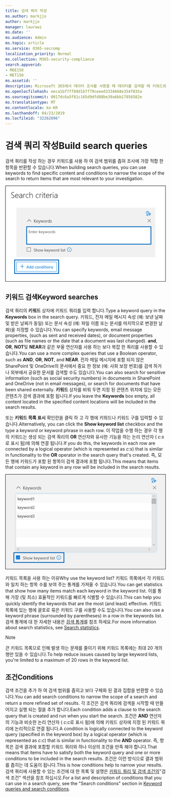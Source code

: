 ```yaml
---
title: 검색 쿼리 작성
ms.author: markjjo
author: markjjo
manager: laurawi
ms.date: ''
ms.audience: Admin
ms.topic: article
ms.service: O365-seccomp
localization_priority: Normal
ms.collection: M365-security-compliance
search.appverid:
- MOE150
- MET150
ms.assetid: ''
description: Microsoft 365에서 데이터 조사를 사용할 때 데이터를 검색할 때 키워드와 조건을 사용 하 여 검색 범위를 좁힐 수 있습니다.
ms.openlocfilehash: eeca1bf7ff89d1b7f79ceeed3334668e354f035a
ms.sourcegitcommit: 0017dc6a5f81c165d9dfd88be39a6bb17856582e
ms.translationtype: MT
ms.contentlocale: ko-KR
ms.lasthandoff: 04/23/2019
ms.locfileid: "32262896"
---
```

# <a name="build-search-queries"></a><span data-ttu-id="d501e-103">검색 쿼리 작성</span><span class="sxs-lookup"><span data-stu-id="d501e-103">Build search queries</span></span>

<span data-ttu-id="d501e-104">검색 쿼리를 작성 하는 경우 키워드를 사용 하 여 검색 범위를 좁혀 조사에 가장 적합 한 항목을 반환할 수 있습니다.</span><span class="sxs-lookup"><span data-stu-id="d501e-104">When building search queries, you can use keywords to find specific content and conditions to narrow the scope of the search to return items that are most relevant to your investigation.</span></span>

![키워드 및 조건을 사용 하 여 검색 결과 범위 좁히기](../media/SearchQueryBox.png)

## <a name="keyword-searches"></a><span data-ttu-id="d501e-106">키워드 검색</span><span class="sxs-lookup"><span data-stu-id="d501e-106">Keyword searches</span></span>

<span data-ttu-id="d501e-107">검색 쿼리의 **키워드** 상자에 키워드 쿼리를 입력 합니다.</span><span class="sxs-lookup"><span data-stu-id="d501e-107">Type a keyword query in the **Keywords** box in the search query.</span></span> <span data-ttu-id="d501e-108">키워드, 전자 메일 메시지 속성 (예: 보낸 날짜 및 받은 날짜가 동일) 또는 문서 속성 (예: 파일 이름 또는 문서를 마지막으로 변경한 날짜)을 지정할 수 있습니다.</span><span class="sxs-lookup"><span data-stu-id="d501e-108">You can specify keywords, email message properties, (such as sent and received dates), or document properties (such as file names or the date that a document was last changed).</span></span> <span data-ttu-id="d501e-109">**and**, **OR**, **NOT**및 **NEAR**과 같은 부울 연산자를 사용 하는 보다 복잡 한 쿼리를 사용할 수 있습니다.</span><span class="sxs-lookup"><span data-stu-id="d501e-109">You can use a more complex queries that use a Boolean operator, such as **AND**, **OR**, **NOT**, and **NEAR**.</span></span> <span data-ttu-id="d501e-110">전자 메일 메시지에 포함 되지 않은 SharePoint 및 OneDrive의 문서에서 중요 한 정보 (예: 사회 보장 번호)를 검색 하거나 외부에서 공유한 문서를 검색할 수도 있습니다.</span><span class="sxs-lookup"><span data-stu-id="d501e-110">You can also search for sensitive information (such as social security numbers) in documents in SharePoint and OneDrive (not in email messages), or search for documents that have been shared externally.</span></span> <span data-ttu-id="d501e-111">**키워드** 상자를 비워 두면 지정 된 콘텐츠 위치에 있는 모든 콘텐츠가 검색 결과에 포함 됩니다.</span><span class="sxs-lookup"><span data-stu-id="d501e-111">If you leave the **Keywords** box empty, all content located in the specified content locations will be included in the search results.</span></span>
    
<span data-ttu-id="d501e-112">또는 **키워드 목록 표시** 확인란을 클릭 하 고 각 행에 키워드나 키워드 구를 입력할 수 있습니다.</span><span class="sxs-lookup"><span data-stu-id="d501e-112">Alternatively, you can click the **Show keyword list** checkbox and the type a keyword or keyword phrase in each row.</span></span> <span data-ttu-id="d501e-113">이 작업을 수행 하는 경우 각 행의 키워드는 생성 되는 검색 쿼리의 **OR** 연산자와 유사한 기능을 하는 논리 연산자 ( *c:s*로 표시 됨)에 의해 연결 됩니다.</span><span class="sxs-lookup"><span data-stu-id="d501e-113">If you do this, the keywords in each row are connected by a logical operator (which is represented as *c:s*) that is similar in functionality to the **OR** operator in the search query that's created.</span></span> <span data-ttu-id="d501e-114">즉, 모든 행에 키워드가 포함 된 항목이 검색 결과에 포함 됩니다.</span><span class="sxs-lookup"><span data-stu-id="d501e-114">This means that items that contain any keyword in any row will be included in the search results.</span></span>

![키워드 목록을 사용 하 여 쿼리의 각 키워드에 대 한 통계 가져오기](../media/KeywordListSearch.png)

<span data-ttu-id="d501e-116">키워드 목록을 사용 하는 이유</span><span class="sxs-lookup"><span data-stu-id="d501e-116">Why use the keyword list?</span></span> <span data-ttu-id="d501e-117">키워드 목록에서 각 키워드와 일치 하는 항목 수를 보여 주는 통계를 가져올 수 있습니다.</span><span class="sxs-lookup"><span data-stu-id="d501e-117">You can get statistics that show how many items match each keyword in the keyword list.</span></span> <span data-ttu-id="d501e-118">이를 통해 가장 (및 최소) 효율적인 키워드를 빠르게 식별할 수 있습니다.</span><span class="sxs-lookup"><span data-stu-id="d501e-118">This can help you quickly identify the keywords that are the most (and least) effective.</span></span> <span data-ttu-id="d501e-119">키워드 목록에 있는 행에 괄호로 묶은 키워드 구를 사용할 수도 있습니다.</span><span class="sxs-lookup"><span data-stu-id="d501e-119">You can also use a keyword phrase (surrounded by parentheses) in a row in the keywords list.</span></span> <span data-ttu-id="d501e-120">검색 통계에 대 한 자세한 내용은 [검색 통계](search-statistics.md)를 참조 하세요.</span><span class="sxs-lookup"><span data-stu-id="d501e-120">For more information about search statistics, see [Search statistics](search-statistics.md).</span></span>

> [!NOTE]
> <span data-ttu-id="d501e-121">큰 키워드 목록으로 인해 발생 하는 문제를 줄이기 위해 키워드 목록에는 최대 20 개의 행만 있을 수 있습니다.</span><span class="sxs-lookup"><span data-stu-id="d501e-121">To help reduce issues caused by large keyword lists, you're limited to a maximum of 20 rows in the keyword list.</span></span>

## <a name="conditions"></a><span data-ttu-id="d501e-122">조건</span><span class="sxs-lookup"><span data-stu-id="d501e-122">Conditions</span></span>
    
<span data-ttu-id="d501e-123">검색 조건을 추가 하 여 검색 범위를 좁히고 보다 구체화 된 결과 집합을 반환할 수 있습니다.</span><span class="sxs-lookup"><span data-stu-id="d501e-123">You can add search conditions to narrow the scope of a search and return a more refined set of results.</span></span> <span data-ttu-id="d501e-124">각 조건은 검색 쿼리에 검색을 시작할 때 만들어지고 실행 되는 절을 추가 합니다.</span><span class="sxs-lookup"><span data-stu-id="d501e-124">Each condition adds a clause to the search query that is created and run when you start the search.</span></span> <span data-ttu-id="d501e-125">조건은 **AND** 연산자의 기능과 비슷한 논리 연산자 ( *c:c*로 표시 됨)에 의해 키워드 상자에 지정 된 키워드 쿼리에 논리적으로 연결 됩니다.</span><span class="sxs-lookup"><span data-stu-id="d501e-125">A condition is logically connected to the keyword query (specified in the keyword box) by a logical operator (which is represented as *c:c*) that is similar in functionality to the **AND** operator.</span></span> <span data-ttu-id="d501e-126">즉, 항목은 검색 결과에 포함할 키워드 쿼리와 하나 이상의 조건을 만족 해야 합니다.</span><span class="sxs-lookup"><span data-stu-id="d501e-126">That means that items have to satisfy both the keyword query and one or more conditions to be included in the search results.</span></span> <span data-ttu-id="d501e-127">조건은 이런 방식으로 결과 범위를 좁히는 데 도움이 됩니다.</span><span class="sxs-lookup"><span data-stu-id="d501e-127">This is how conditions help to narrow your results.</span></span> <span data-ttu-id="d501e-128">검색 쿼리에 사용할 수 있는 조건에 대 한 목록 및 설명은 [키워드 쿼리 및 검색 조건의](../keyword-queries-and-search-conditions.md#search-conditions)"검색 조건" 섹션을 참조 하십시오.</span><span class="sxs-lookup"><span data-stu-id="d501e-128">For a list and description of conditions that you can use in a search query, see the "Search conditions" section in [Keyword queries and search conditions](../keyword-queries-and-search-conditions.md#search-conditions).</span></span>
